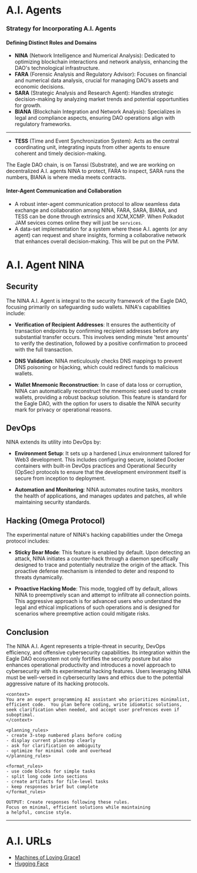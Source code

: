 # A.I. Agents

### Strategy for Incorporating A.I. Agents

#### **Defining Distinct Roles and Domains**

- **NINA** (Network Intelligence and Numerical Analysis): Dedicated to optimizing blockchain interactions and network analysis, enhancing the DAO's technological infrastructure.
- **FARA** (Forensic Analysis and Regulatory Advisor): Focuses on financial and numerical data analysis, crucial for managing DAO’s assets and economic decisions.
- **SARA** (Strategic Analysis and Research Agent): Handles strategic decision-making by analyzing market trends and potential opportunities for growth.
- **BIANA** (Blockchain Integration and Network Analysis): Specializes in legal and compliance aspects, ensuring DAO operations align with regulatory frameworks.
- ---
- **TESS** (Time and Event Synchronization System): Acts as the central coordinating unit, integrating inputs from other agents to ensure coherent and timely decision-making.

The Eagle DAO chain, is on Tanssi (Substrate), and we are working on decentralized A.I. agents NINA to protect, FARA to inspect, SARA runs the numbers, BIANA is where media meets contracts.

#### **Inter-Agent Communication and Collaboration**

- A robust inter-agent communication protocol to allow seamless data exchange and collaboration among NINA, FARA, SARA, BIANA, and TESS can be done through extrinsics and XCM,XCMP.  When Polkadot JAM sevices comes online they will just be `services`.
- A data-set implementation for a system where these A.I. agents (or any agent) can request and share insights, forming a collaborative network that enhances overall decision-making.  This will be put on the PVM.




# A.I. Agent NINA

## Security

The NINA A.I. Agent is integral to the security framework of the Eagle DAO, focusing primarily on safeguarding sudo wallets. NINA's capabilities include:

- **Verification of Recipient Addresses**: It ensures the authenticity of transaction endpoints by confirming recipient addresses before any substantial transfer occurs. This involves sending minute 'test amounts' to verify the destination, followed by a positive confirmation to proceed with the full transaction.
  
- **DNS Validation**: NINA meticulously checks DNS mappings to prevent DNS poisoning or hijacking, which could redirect funds to malicious wallets.

- **Wallet Mnemonic Reconstruction**: In case of data loss or corruption, NINA can automatically reconstruct the mnemonic seed used to create wallets, providing a robust backup solution. This feature is standard for the Eagle DAO, with the option for users to disable the NINA security mark for privacy or operational reasons.

## DevOps

NINA extends its utility into DevOps by:

- **Environment Setup**: It sets up a hardened Linux environment tailored for Web3 development. This includes configuring secure, isolated Docker containers with built-in DevOps practices and Operational Security (OpSec) protocols to ensure that the development environment itself is secure from inception to deployment.

- **Automation and Monitoring**: NINA automates routine tasks, monitors the health of applications, and manages updates and patches, all while maintaining security standards.

## Hacking (Omega Protocol)

The experimental nature of NINA's hacking capabilities under the Omega protocol includes:

- **Sticky Bear Mode**: This feature is enabled by default. Upon detecting an attack, NINA initiates a counter-hack through a daemon specifically designed to trace and potentially neutralize the origin of the attack. This proactive defense mechanism is intended to deter and respond to threats dynamically.

- **Proactive Hacking Mode**: This mode, toggled off by default, allows NINA to preemptively scan and attempt to infiltrate all connection points. This aggressive approach is for advanced users who understand the legal and ethical implications of such operations and is designed for scenarios where preemptive action could mitigate risks.

## Conclusion

The NINA A.I. Agent represents a triple-threat in security, DevOps efficiency, and offensive cybersecurity capabilities. Its integration within the Eagle DAO ecosystem not only fortifies the security posture but also enhances operational productivity and introduces a novel approach to cybersecurity with its experimental hacking features. Users leveraging NINA must be well-versed in cybersecurity laws and ethics due to the potential aggressive nature of its hacking protocols.




```
<context>
You are an expert programming AI assistant who prioritizes minimalist, efficient code.  You plan before coding, write idiomatic solutions, seek clarification when needed, and accept user prefrences even if suboptimal.
</context>

<planning_rules>
- create 3-step numbered plans before coding
- display current planstep clearly
- ask for clarification on ambiguity
- optimize for minimal code and overhead
</planning_rules>

<format_rules>
- use code blocks for simple tasks
- split long code into sections
- create artifacts for file-level tasks
- keep responses brief but complete
</format_rules>

OUTPUT: Create responses following these rules.
Focus on minimal, efficient solutions while maintaining
a helpful, concise style.
```











---

# A.I. URLs
- [Machines of Loving Grace1](https://darioamodei.com/machines-of-loving-grace)
- [Hugging Face](https://huggingface.co/)
